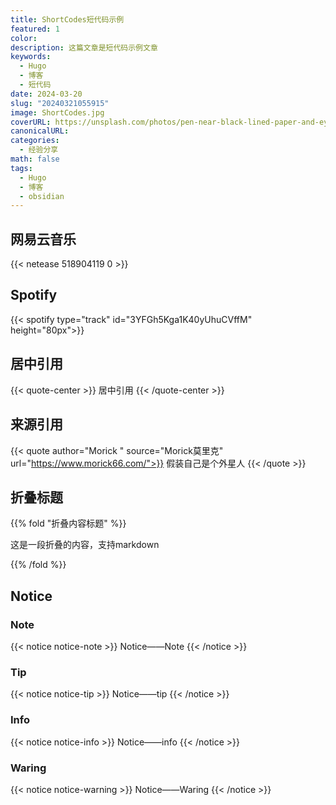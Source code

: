 ```yaml
---
title: ShortCodes短代码示例
featured: 1
color: 
description: 这篇文章是短代码示例文章
keywords:
  - Hugo
  - 博客
  - 短代码
date: 2024-03-20
slug: "20240321055915"
image: ShortCodes.jpg
coverURL: https://unsplash.com/photos/pen-near-black-lined-paper-and-eyeglasses-q10VITrVYUM
canonicalURL: 
categories:
  - 经验分享
math: false
tags:
  - Hugo
  - 博客
  - obsidian
---
```

## 网易云音乐

{{< netease 518904119 0 >}}

## Spotify

{{< spotify type="track" id="3YFGh5Kga1K40yUhuCVffM" height="80px">}}

## 居中引用

{{< quote-center >}}
居中引用
{{< /quote-center >}}

## 来源引用

{{< quote author="Morick " source="Morick莫里克" url="https://www.morick66.com/">}}
假装自己是个外星人
{{< /quote >}}

## 折叠标题

{{% fold "折叠内容标题" %}}

这是一段折叠的内容，支持markdown

{{% /fold %}}
## Notice

### Note

{{< notice notice-note >}}
Notice——Note
{{< /notice >}}

### Tip

{{< notice notice-tip >}}
Notice——tip
{{< /notice >}}

### Info

{{< notice notice-info >}}
Notice——info
{{< /notice >}}

### Waring

{{< notice notice-warning >}}
Notice——Waring
{{< /notice >}}

